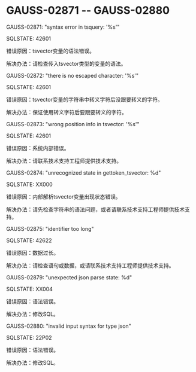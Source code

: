 # GAUSS-02871 -- GAUSS-02880

GAUSS-02871: "syntax error in tsquery: '%s'"

SQLSTATE: 42601

错误原因：tsvector变量的语法错误。

解决办法：请检查传入tsvector类型的变量的语法。

GAUSS-02872: "there is no escaped character: '%s'"

SQLSTATE: 42601

错误原因：tsvector变量的字符串中转义字符后没跟要转义的字符。

解决办法：保证使用转义字符后要跟要转义的字符。

GAUSS-02873: "wrong position info in tsvector: '%s'"

SQLSTATE: 42601

错误原因：系统内部错误。

解决办法：请联系技术支持工程师提供技术支持。

GAUSS-02874: "unrecognized state in gettoken\_tsvector: %d"

SQLSTATE: XX000

错误原因：内部解析tsvector变量出现状态错误。

解决办法：请先检查字符串的语法问题，或者请联系技术支持工程师提供技术支持。

GAUSS-02875: "identifier too long"

SQLSTATE: 42622

错误原因：数据过长。

解决办法：请检查语句或数据，或请联系技术支持工程师提供技术支持。

GAUSS-02879: "unexpected json parse state: %d"

SQLSTATE: XX004

错误原因：语法错误。

解决办法：修改SQL。

GAUSS-02880: "invalid input syntax for type json"

SQLSTATE: 22P02

错误原因：语法错误。

解决办法：修改SQL。

